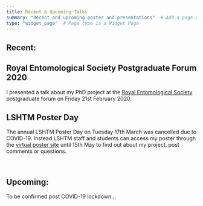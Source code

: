 ```yaml
---
title: Recent & Upcoming Talks
summary: "Recent and upcoming poster and presentations"  # Add a page description.
type: "widget_page"  # Page type is a Widget Page
---
```


## **Recent:**
## **Royal Entomological Society Postgraduate Forum 2020**

I presented a talk about my PhD project at the [Royal Entomological Society](https://www.royensoc.co.uk) postgraduate forum on Friday 21st February 2020. 


## **LSHTM Poster Day**
The annual LSHTM Poster Day on Tuesday 17th March was cancelled due to COVID-19. Instead LSHTM staff and students can access my poster through the [virtual poster site](https://ble.lshtm.ac.uk/course/view.php?id=3659) until 15th May to find out about my project, post comments or questions.

<br> 

## **Upcoming:**
To be confirmed post COVID-19 lockdown...

